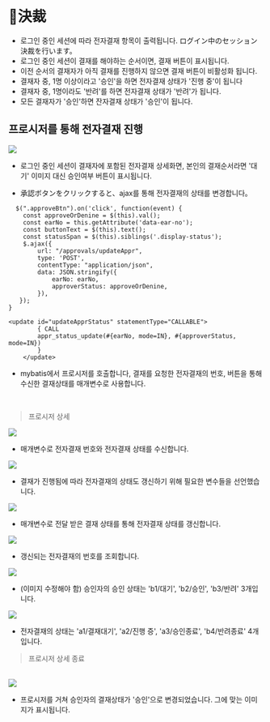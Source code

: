 # 📝決裁
- 로그인 중인 세션에 따라 전자결재 항목이 출력됩니다.  ログイン中のセッション決裁を行います。
- 로그인 중인 세션이 결재를 해야하는 순서이면, 결재 버튼이 표시됩니다.
- 이전 순서의 결재자가 아직 결재를 진행하지 않으면 결재 버튼이 비활성화 됩니다.
- 결재자 중, 1명 이상이라고 '승인'을 하면 전자결재 상태가 '진행 중'이 됩니다
- 결재자 중, 1명이라도 '반려'를 하면 전자결재 상태가 '반려'가 됩니다.
- 모든 결재자가 '승인'하면 잔자결재 상태가 '승인'이 됩니다.

## 프로시저를 통해 전자결재 진행
<img src="https://github.com/leewoosang-hub/CollaVore/blob/master/images/accepctOrDenine.PNG">

- 로그인 중인 세션이 결재자에 포함된 전자결재 상세화면, 본인의 결재순서라면 '대기' 이미지 대신 승인여부 버튼이 표시됩니다.
  
- 承認ボタンをクリックすると、ajax를 통해 전자결재의 상태를 변경합니다。
  
```
  $(".approveBtn").on('click', function(event) {
	const approveOrDenine = $(this).val();
    const earNo = this.getAttribute('data-ear-no');
    const buttonText = $(this).text();
    const statusSpan = $(this).siblings('.display-status');
    $.ajax({
        url: "/approvals/updateAppr",
        type: 'POST',
        contentType: "application/json",
        data: JSON.stringify({
            earNo: earNo,
            approverStatus: approveOrDenine,
        }),
   });
}
```

```
<update id="updateApprStatus" statementType="CALLABLE">
		{ CALL
		appr_status_update(#{earNo, mode=IN}, #{approverStatus, mode=IN})
		}
	</update>
```

- mybatis에서 프로시저를 호출합니다, 결재를 요청한 전자결재의 번호, 버튼을 통해 수신한 결재상태를 매개변수로 사용합니다.

 <br>

 <!-- 프로시저 상세 -->
 > 프로시저 상세

<img src="https://github.com/leewoosang-hub/CollaVore/blob/master/images/procedure1.PNG">
 
- 매개변수로 전자결재 번호와 전자결재 상태를 수신합니다.
  
<img src="https://github.com/leewoosang-hub/CollaVore/blob/master/images/procedure3.PNG">

- 결재가 진행됨에 따라 전자결재의 상태도 갱신하기 위해 필요한 변수들을 선언했습니다.

<img src="https://github.com/leewoosang-hub/CollaVore/blob/master/images/procedure2.PNG">

- 매개변수로 전달 받은 결재 상태를 통해 전자결재 상태를 갱신합니다.

<img src="https://github.com/leewoosang-hub/CollaVore/blob/master/images/procedure4.PNG">

- 갱신되는 전자결재의 번호를 조회합니다.

<img src="https://github.com/leewoosang-hub/CollaVore/blob/master/images/procedure5.PNG">

- (이미지 수정해야 함) 승인자의 승인 상태는 'b1/대기', 'b2/승인', 'b3/반려' 3개입니다. 

<img src="https://github.com/leewoosang-hub/CollaVore/blob/master/images/procedure6.PNG">

- 전자결재의 상태는 'a1/결재대기', 'a2/진행 증', 'a3/승인종료', 'b4/반려종료' 4개입니다.

 > 프로시저 상세 종료

<br>

<img src="https://github.com/leewoosang-hub/CollaVore/blob/master/images/approved.PNG">
  
- 프로시저를 거쳐 승인자의 결재상태가 '승인'으로 변경되었습니다. 그에 맞는 이미지가 표시됩니다.


